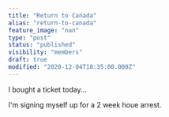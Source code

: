 ```yaml
---
title: "Return to Canada"
alias: "return-to-canada"
feature_image: "nan"
type: "post"
status: "published"
visibility: "members"
draft: true
modified: "2020-12-04T18:35:00.000Z"
---
```


<p>I bought a ticket today...</p><p>I'm signing myself up for a 2 week houe arrest. </p>
